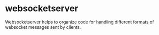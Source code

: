 # websocketserver
Websocketserver helps to organize code for handling different formats of websocket messages sent by clients.
